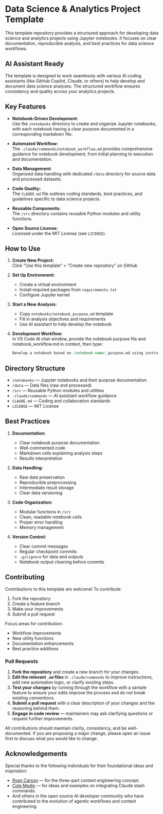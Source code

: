 # Data Science & Analytics Project Template

This template repository provides a structured approach for developing data science and analytics projects using Jupyter notebooks. It focuses on clear documentation, reproducible analysis, and best practices for data science workflows.

## AI Assistant Ready

The template is designed to work seamlessly with various AI coding assistants (like GitHub Copilot, Claude, or others) to help develop and document data science analyses. The structured workflow ensures consistency and quality across your analytics projects.

## Key Features

- **Notebook-Driven Development:**  
  Use the `/notebooks` directory to create and organize Jupyter notebooks, with each notebook having a clear purpose documented in a corresponding markdown file.

- **Automated Workflow:**  
  The `.claude/commands/notebook_workflow.md` provides comprehensive guidance for notebook development, from initial planning to execution and documentation.

- **Data Management:**  
  Organized data handling with dedicated `/data` directory for source data and processed datasets.

- **Code Quality:**  
  The `CLAUDE.md` file outlines coding standards, best practices, and guidelines specific to data science projects.

- **Reusable Components:**  
  The `/src` directory contains reusable Python modules and utility functions.

- **Open Source License:**  
  Licensed under the MIT License (see `LICENSE`).

## How to Use

1. **Create New Project:**  
   Click "Use this template" > "Create new repository" on GitHub

2. **Set Up Environment:**  
   - Create a virtual environment
   - Install required packages from `requirements.txt`
   - Configure Jupyter kernel

3. **Start a New Analysis:**  
   - Copy `notebooks/notebook_purpose.md` template
   - Fill in analysis objectives and requirements
   - Use AI assistant to help develop the notebook

4. **Development Workflow:**  
   In VS Code AI chat window, provide the notebook purpose file and notebook_workflow.md in context, then type:
   ```markdown
   Develop a notebook based on [notebook-name]_purpose.md using instructions in notebook_workflow.md
   ```

## Directory Structure

- `/notebooks` — Jupyter notebooks and their purpose documentation
- `/data` — Data files (raw and processed)
- `/src` — Reusable Python modules and utilities
- `.claude/commands` — AI assistant workflow guidance
- `CLAUDE.md` — Coding and collaboration standards
- `LICENSE` — MIT License

## Best Practices

1. **Documentation:**
   - Clear notebook purpose documentation
   - Well-commented code
   - Markdown cells explaining analysis steps
   - Results interpretation

2. **Data Handling:**
   - Raw data preservation
   - Reproducible preprocessing
   - Intermediate result storage
   - Clear data versioning

3. **Code Organization:**
   - Modular functions in `/src`
   - Clean, readable notebook cells
   - Proper error handling
   - Memory management

4. **Version Control:**
   - Clear commit messages
   - Regular checkpoint commits
   - `.gitignore` for data and outputs
   - Notebook output cleaning before commits

## Contributing

Contributions to this template are welcome! To contribute:

1. Fork the repository
2. Create a feature branch
3. Make your improvements
4. Submit a pull request

Focus areas for contribution:
- Workflow improvements
- New utility functions
- Documentation enhancements
- Best practice additions

### Pull Requests

1. **Fork the repository** and create a new branch for your changes.
2. **Edit the relevant `.md` files** in `.claude/commands` to improve instructions, add new automation logic, or clarify existing steps.
3. **Test your changes** by running through the workflow with a sample feature to ensure your edits improve the process and do not break existing conventions.
4. **Submit a pull request** with a clear description of your changes and the reasoning behind them.
5. **Engage in code review** — maintainers may ask clarifying questions or request further improvements.

All contributions should maintain clarity, consistency, and be well-documented. If you are proposing a major change, please open an issue first to discuss what you would like to change.

## Acknowledgements

Special thanks to the following individuals for their foundational ideas and inspiration:

- [Ryan Carson](https://github.com/snarktank/ai-dev-tasks) — for the three-part context engineering concept.
- [Cole Medin](https://github.com/coleam00/context-engineering-intro) — for ideas and examples on integrating Claude slash commands.
- And others in the open source AI developer community who have contributed to the evolution of agentic workflows and context engineering.